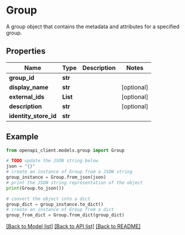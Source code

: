 # Group

A group object that contains the metadata and attributes for a specified group.

## Properties

Name | Type | Description | Notes
------------ | ------------- | ------------- | -------------
**group_id** | **str** |  | 
**display_name** | **str** |  | [optional] 
**external_ids** | **List** |  | [optional] 
**description** | **str** |  | [optional] 
**identity_store_id** | **str** |  | 

## Example

```python
from openapi_client.models.group import Group

# TODO update the JSON string below
json = "{}"
# create an instance of Group from a JSON string
group_instance = Group.from_json(json)
# print the JSON string representation of the object
print(Group.to_json())

# convert the object into a dict
group_dict = group_instance.to_dict()
# create an instance of Group from a dict
group_from_dict = Group.from_dict(group_dict)
```
[[Back to Model list]](../README.md#documentation-for-models) [[Back to API list]](../README.md#documentation-for-api-endpoints) [[Back to README]](../README.md)



